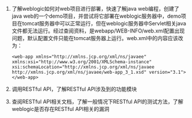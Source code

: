 1. 了解weblogic如何对web项目进行部署，快速了解java web编程，创建了java web的一个demo项目，并尝试将它部署在weblogic服务器中，demo项目在tomcat服务器中可以正常运行，但在weblogic服务器中Servlet相关java文件都无法运行。经过查阅资料，是webapp/WEB-INFO/web.xml配置出现问题，默认配置文件只能在tomcat服务器上运行。web.xml中的内容应该改为：

   `<web-app xmlns="http://xmlns.jcp.org/xml/ns/javaee"
            xmlns:xsi="http://www.w3.org/2001/XMLSchema-instance"
            xsi:schemaLocation="http://xmlns.jcp.org/xml/ns/javaee http://xmlns.jcp.org/xml/ns/javaee/web-app_3_1.xsd"
            version="3.1"></web-app>`

2. 调用RESTful API，了解RESTful API涉及到的功能模块

3. 查阅RESTful API相关文档，了解一般情况下RESTful API的测试方法，了解weblogic是否存在RESTful API相关的漏洞
